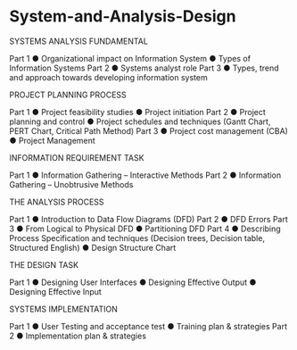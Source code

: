 # System-and-Analysis-Design

SYSTEMS ANALYSIS FUNDAMENTAL

Part 1 ● Organizational impact on Information System ● Types of Information Systems 
Part 2 ● Systems analyst role 
Part 3 ● Types, trend and approach towards developing information system

PROJECT PLANNING PROCESS 

Part 1 ● Project feasibility studies ● Project initiation 
Part 2 ● Project planning and control ● Project schedules and techniques (Gantt Chart, PERT Chart, Critical Path Method) 
Part 3 ● Project cost management (CBA) ● Project Management

INFORMATION REQUIREMENT TASK 

Part 1 ● Information Gathering – Interactive Methods 
Part 2 ● Information Gathering – Unobtrusive Methods

THE ANALYSIS PROCESS 

Part 1 ● Introduction to Data Flow Diagrams (DFD) 
Part 2 ● DFD Errors
Part 3 ● From Logical to Physical DFD ● Partitioning DFD
Part 4 ● Describing Process Specification and techniques (Decision trees, Decision table, Structured English) ● Design Structure Chart

THE DESIGN TASK 

Part 1 ● Designing User Interfaces ● Designing Effective Output ● Designing Effective Input

SYSTEMS IMPLEMENTATION 

Part 1 ● User Testing and acceptance test ● Training plan & strategies 
Part 2 ● Implementation plan & strategies

